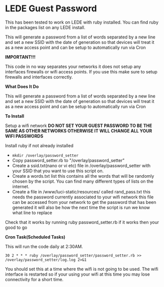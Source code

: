 # LEDE Guest Password

This has been tested to work on LEDE with ruby installed. You can find ruby in the packages list on any LEDE install.

This will generate a password from a list of words separated by a new line and set a new SSID with the date of generation so that devices will treat it as a new access point and can be setup to automatically run via Cron 

**IMPORTANT!!!**

This code in no way separates your networks it does not setup any interfaces firewalls or wifi access points. If you use this make sure to setup firewalls and interfaces correctly.

**What Does It Do**

This will generate a password from a list of words separated by a new line and set a new SSID with the date of generation so that devices will treat it as a new access point and can be setup to automatically run via Cron 

**To Install**

Setup a wifi network **DO NOT SET YOUR GUEST PASSWORD TO BE THE SAME AS OTHER NETWORKS OTHERWISE IT WILL CHANGE ALL YOUR WIFI PASSWORDS**

Install ruby if not already installed

* `mkdir /overlay/password_setter`
* Copy password_setter.rb to "/overlay/password_setter"
* Create a ssid.txt(nano or vi etc) file in /overlay/password_setter with your SSID that you want to use this script on.
* Create a words.txt list this contains all the words that will be randomly chosen by the script. You can find many different types of lists on the internet.
* Create a file in /www/luci-static/resources/ called rand_pass.txt this needs the password currently associated to your wifi network this file can be accessed from your network to get the password that has been generated it will also be how the next time the script is run we know what line to replace

Check that it works by running ruby password_setter.rb if it works then your good to go

**Cron Task(Scheduled Tasks)**

This will run the code daily at 2:30AM.

`30 2 * * * ruby /overlay/password_setter/password_setter.rb >> /overlay/password_setter/log.log 2>&1`

You should set this at a time where the wifi is not going to be used. The wifi interface is restarted so if your using your wifi at this time you may lose connectivity for a short time.
